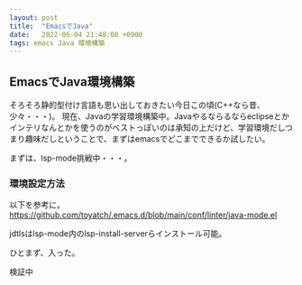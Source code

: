 ```yaml
---
layout: post
title:  "EmacsでJava"
date:   2022-06-04 21:48:00 +0900
tags: emacs Java 環境構築
---
```


## EmacsでJava環境構築

そろそろ静的型付け言語も思い出しておきたい今日この頃(C++なら昔、少々・・・)。
現在、Javaの学習環境構築中。Javaやるならるならeclipseとかインテリなんとかを使うのがベストっぽいのは承知の上だけど、学習環境だしつまり趣味だしということで、まずはemacsでどこまでできるか試したい。

まずは、lsp-mode挑戦中・・・。

### 環境設定方法

以下を参考に。
https://github.com/toyatch/.emacs.d/blob/main/conf/linter/java-mode.el

jdtlsはlsp-mode内のlsp-install-serverらインストール可能。

ひとまず、入った。

検証中

